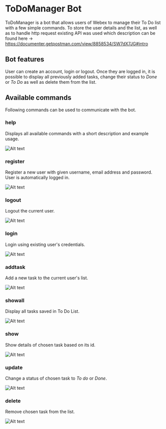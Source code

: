 # ToDoManager Bot

ToDoManager is a bot that allows users of Webex to manage their To Do list with a few simple commands. To store the user details and the list, as well as to handle http request existing API was used which description can be found here -> https://documenter.getpostman.com/view/8858534/SW7dX7JG#intro

## Bot features

User can create an account, login or logout. Once they are logged in, it is possible to display all previously added tasks, change their status to *Done* or *To Do* as well as delete them from the list.

## Available commands

Following commands can be used to communicate with the bot.

### **help**

Displays all available commands with a short description and example usage.

![Alt text](./images/help.png)

### **register**

Register a new user with given username, email address and password. User is automatically logged in.

![Alt text](./images/register.png)

### **logout**

Logout the current user.

![Alt text](./images/logout.png)

### **login**

Login using existing user's credentials.

![Alt text](./images/login.png)

### **addtask**

Add a new task to the current user's list.

![Alt text](./images/addtask.png)

### **showall**

Display all tasks saved in To Do List.

![Alt text](./images/showall.png)


### **show**

Show details of chosen task based on its id.

![Alt text](./images/show.png)


### **update**

Change a status of chosen task to *To do* or *Done*.

![Alt text](./images/update.png)


### **delete**

Remove chosen task from the list.

![Alt text](./images/delete.png)